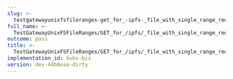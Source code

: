 ```yaml
---
slug: >-
  testgatewayunixfsfileranges-get_for_-ipfs-_file_with_single_range_request_includes_correct_bytes-header_content-type
full_name: >-
  TestGatewayUnixFSFileRanges/GET_for_/ipfs/_file_with_single_range_request_includes_correct_bytes/Header_Content-Type
outcome: pass
title: >-
  TestGatewayUnixFSFileRanges/GET_for_/ipfs/_file_with_single_range_request_includes_correct_bytes/Header_Content-Type
implementation_id: kubo-bis
version: dev-44b0eaa-dirty
---
```


